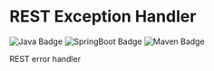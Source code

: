 # REST Exception Handler

![Java Badge](https://img.shields.io/badge/-Java-blue?style=flat-square&logo=java&logoColor=white)
![SpringBoot Badge](https://img.shields.io/badge/-SpringBoot-6DB33F?style=flat-square&logo=spring&logoColor=white)
![Maven Badge](https://img.shields.io/badge/-Maven-C71A36?style=flat-square&logo=Apache%20Maven&logoColor=white)


REST error handler
